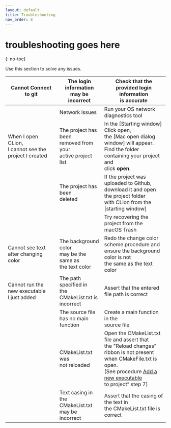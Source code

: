 ```yaml
---
layout: default
title: Troubleshooting
nav_order: 8
---
```


# troubleshooting goes here
{: no-toc}

Use this section to solve any issues.

| Cannot Connect to git<br>                                	| The login information<br>may be incorrect<br>                      	| Check that the provided login information<br>is accurate                                                                                                                                                                                                                               	|
|----------------------------------------------------------	|--------------------------------------------------------------------	|----------------------------------------------------------------------------------------------------------------------------------------------------------------------------------------------------------------------------------------------------------------------------------------	|
|                                                          	| Network issues                                                     	| Run your OS network diagnostics tool                                                                                                                                                                                                                                                   	|
| When I open CLion,<br>I cannot see the project I created 	| The project has been<br>removed from your <br>active project list  	| In the [Starting window] Click open, <br>the [Mac open dialog window] will appear. <br>Find the folder containing your project and <br>click **open**.                                                                                                                                 	|
|                                                          	| The project has been<br>deleted                                    	| If the project was uploaded to Github,<br>download it and open the project folder<br>with CLion from the [starting window]                                                                                                                                                             	|
|                                                          	|                                                                    	| Try recovering the project from the <br>macOS Trash                                                                                                                                                                                                                                    	|
| Cannot see text after changing color                     	| The background color<br>may be the same as <br>the text color      	| Redo the change color scheme procedure and<br>ensure the background color is not<br>the same as the text color                                                                                                                                                                         	|
| Cannot run the new executable<br>I just added            	| The path specified in<br>the CMakeList.txt is <br>incorrect        	| Assert that the entered file path is correct                                                                                                                                                                                                                                           	|
|                                                          	| The source file <br>has no main function                           	| Create a main function in the<br>source file                                                                                                                                                                                                                                           	|
|                                                          	| CMakeList.txt was<br>not reloaded                                  	| Open the CMakeList.txt file and assert that<br>the "Reload changes" ribbon is not present<br>when CMakeFile.txt is open. <br>(See procedure [Add a new executable](https://amirashvins.github.io/how-to-use-CLion/docs/PROC2-Add-a-new-executable-to-project/) <br>to project” step 7) 	|
|                                                          	| Text casing in the <br>CMakeList.txt<br>may be incorrect           	| Assert that the casing of the text in <br>the CMakeList.txt file is correct                                                                                                                                                                                                            	|